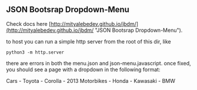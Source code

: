 ## JSON Bootsrap Dropdown-Menu

Check docs here [http://mityalebedev.github.io/jbdm/](http://mityalebedev.github.io/jbdm/ "JSON Bootsrap Dropdown-Menu").

to host you can run a simple http server from the root of this dir, like

``` python3 -m http.server ```

there are errors in both the menu.json and json-menu.javascript.  once fixed, you should see a page with a dropdown in the following format:

Cars - Toyota - Corolla - 2013
Motorbikes - Honda
           - Kawasaki
           - BMW
